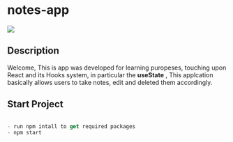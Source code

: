 # notes-app
![](https://img.shields.io/badge/Code-React-informational?style=flat&logo=react&color=61DAFB)


## Description
Welcome, This is app was developed for learning puropeses, touching upon React and its Hooks system, in particular the **useState** , This applcation basically allows users to take notes, edit and deleted them accordingly.

## Start Project
```js

- run npm intall to get required packages
- npm start
```
